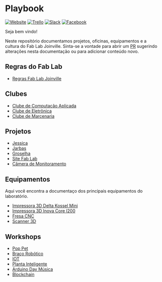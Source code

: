 # Playbook

[![Website](https://img.shields.io/website-up-down-green-red/http/shields.io.svg)](http://www.fablabjoinville.com.br)
[![Trello](https://img.shields.io/badge/trello-tasks-blue.svg)](https://trello.com/b/HZts44Oi/tarefas)
[![Slack](https://img.shields.io/badge/slack-community-orange.svg)](https://fablabjoinville.herokuapp.com)
[![Facebook](https://img.shields.io/badge/facebook-page-red.svg)](https://www.facebook.com/fablabjoinville/)

Seja bem vindo!

Neste repositório documentamos projetos, oficinas, equipamentos e a cultura do Fab Lab Joinville. Sinta-se a vontade para abrir um [PR](https://help.github.com/articles/about-pull-requests/) sugerindo alterações nesta documentação ou para adicionar conteúdo novo.

## Regras do Fab Lab

* [Regras Fab Lab Joinville](https://github.com/fablabjoinville/playbook/blob/master/Regras-Fab-Lab.md)

## Clubes

* [Clube de Computação Aplicada](https://github.com/fablabjoinville/computacao-aplicada)
* [Clube de Eletrônica]()
* [Clube de Marcenaria]()

## Projetos

* [Jessica](https://github.com/fablabjoinville/jessica_boss)
* [Jarbas](https://github.com/fablabjoinville/jarbas)
* [Groselha](https://github.com/fablabjoinville/groselha)
* [Site Fab Lab](https://github.com/fablabjoinville/fablabjoinville.github.io)
* [Câmera de Monitoramento](https://github.com/fablabjoinville/camera-monitoramento)

## Equipamentos

Aqui você encontra a documentaço dos principais equipamentos do laboratório.

* [Impressora 3D Delta Kossel Mini](/equipamentos/impressora-3d-delta-kossel-mini/README.md)
* [Impressora 3D Inova Core I200](https://github.com/fablabjoinville/playbook/tree/master/equipamentos/impressora-3d-inova-core-i200)
* [Fresa CNC](https://github.com/fablabjoinville/playbook/tree/master/equipamentos/fresa-cnc)
* [Scanner 3D]()

## Workshops

* [Pop Pet](https://github.com/fablabjoinville/workshop-poppet)
* [Braço Robótico](https://github.com/fablabjoinville/workshop-bracorobotico)
* [IOT](https://github.com/fablabjoinville/workshop-iot)
* [Planta Inteligente](https://github.com/fablabjoinville/workshop-planta-inteligente)
* [Arduino Day Música](https://github.com/fablabjoinville/workshop-arduino-day-musica)
* [Blockchain](https://github.com/fablabjoinville/workshop-blockchain)
